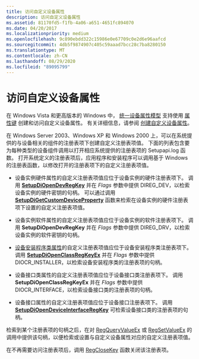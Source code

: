 ```yaml
---
title: 访问自定义设备属性
description: 访问自定义设备属性
ms.assetid: 81170fd5-f1fb-4a06-a651-4651fc894070
ms.date: 04/20/2017
ms.localizationpriority: medium
ms.openlocfilehash: 9c890ebdd322c15986e0e67709c0e2d6e96aafcd
ms.sourcegitcommit: 4db5f9874907c405c59aaad7bcc28c7ba8280150
ms.translationtype: MT
ms.contentlocale: zh-CN
ms.lasthandoff: 08/29/2020
ms.locfileid: "89095799"
---
```

# <a name="accessing-custom-device-properties"></a>访问自定义设备属性


在 Windows Vista 和更高版本的 Windows 中， [统一设备属性模型](unified-device-property-model--windows-vista-and-later-.md) 支持使用 [属性键](property-keys.md) 创建和访问自定义设备属性。 有关详细信息，请参阅 [创建自定义设备属性](creating-custom-device-properties.md)。

在 Windows Server 2003、Windows XP 和 Windows 2000 上，可以在系统提供的与设备相关的组件的注册表项下创建自定义注册表项值。 下面的列表包含要为每种类型的设备组件调用以打开相应系统提供的注册表项的 Setupapi.log 函数。 打开系统定义的注册表项后，应用程序和安装程序可以调用基于 Windows 的注册表函数，以修改打开的注册表项下的自定义注册表项值。

-   设备实例硬件属性的自定义注册表项值应位于设备实例的硬件注册表项下。 调用 [**SetupDiOpenDevRegKey**](/windows/desktop/api/setupapi/nf-setupapi-setupdiopendevregkey) 并在 *Flags* 参数中提供 DIREG_DEV，以检索设备实例的硬件密钥的句柄。 可以通过调用 [**SetupDiGetCustomDeviceProperty**](/windows/desktop/api/setupapi/nf-setupapi-setupdigetcustomdevicepropertya) 函数来检索在设备实例的硬件注册表项下设置的自定义注册表项值。

-   设备实例软件属性的自定义注册表项值应位于设备实例的软件注册表项下。 调用 **SetupDiOpenDevRegKey** 并在 *Flags* 参数中提供 DIREG_DRV，以检索设备实例的软件密钥的句柄。

-   [设备安装程序类属性](accessing-device-setup-class-properties.md)的自定义注册表项值应位于设备安装程序类注册表项下。 调用 [**SetupDiOpenClassRegKeyEx**](/windows/desktop/api/setupapi/nf-setupapi-setupdiopenclassregkeyexa) 并在 *Flags* 参数中提供 DIOCR_INSTALLER，以检索设备安装程序类的注册表项的句柄。

-   设备接口类属性的自定义注册表项值应位于设备接口类注册表项下。 调用 **SetupDiOpenClassRegKeyEx** 并在 *Flags* 参数中提供 DIOCR_INTERFACE，以检索设备接口类的注册表项的句柄。

-   设备接口属性的自定义注册表项值应位于设备接口注册表项下。 调用 [**SetupDiOpenDeviceInterfaceRegKey**](/windows/desktop/api/setupapi/nf-setupapi-setupdiopendeviceinterfaceregkey) 可检索设备接口类的注册表项的句柄。

检索到某个注册表项的句柄之后，在对 [RegQueryValueEx](https://go.microsoft.com/fwlink/p/?linkid=95398) 或 [RegSetValueEx](https://go.microsoft.com/fwlink/p/?linkid=95399) 的调用中提供该句柄，以便检索或设置与自定义设备属性对应的自定义注册表项值。

在不再需要访问注册表项后，调用 [RegCloseKey](https://go.microsoft.com/fwlink/p/?linkid=194543) 函数关闭该注册表项。

 

